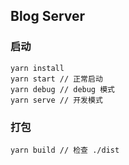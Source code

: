 ## Blog Server

### 启动
```
yarn install
yarn start // 正常启动
yarn debug // debug 模式
yarn serve // 开发模式
```

### 打包
```
yarn build // 检查 ./dist
```